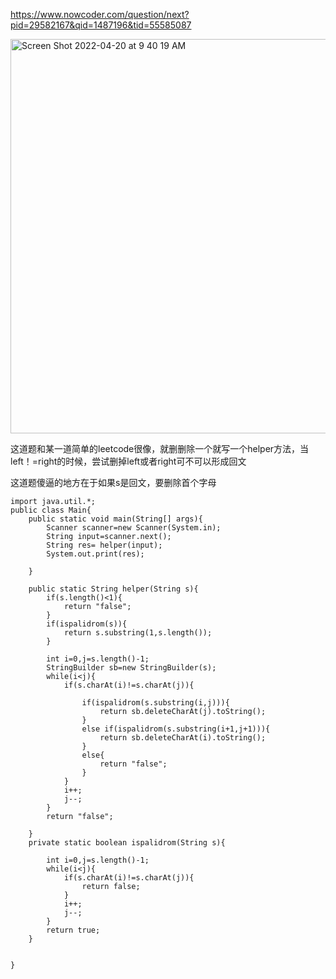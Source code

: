 https://www.nowcoder.com/question/next?pid=29582167&qid=1487196&tid=55585087

<img width="631" alt="Screen Shot 2022-04-20 at 9 40 19 AM" src="https://user-images.githubusercontent.com/59748598/164280668-58324763-12f9-43b4-abe0-05031f81332d.png">


这道题和某一道简单的leetcode很像，就删删除一个就写一个helper方法，当left！=right的时候，尝试删掉left或者right可不可以形成回文



这道题傻逼的地方在于如果s是回文，要删除首个字母

```` 
import java.util.*;
public class Main{
    public static void main(String[] args){
        Scanner scanner=new Scanner(System.in);
        String input=scanner.next();
        String res= helper(input);
        System.out.print(res);
        
    }
    
    public static String helper(String s){
        if(s.length()<1){
            return "false";
        }
        if(ispalidrom(s)){
            return s.substring(1,s.length());
        }
        
        int i=0,j=s.length()-1;
        StringBuilder sb=new StringBuilder(s);
        while(i<j){
            if(s.charAt(i)!=s.charAt(j)){
                
                if(ispalidrom(s.substring(i,j))){
                    return sb.deleteCharAt(j).toString();
                }
                else if(ispalidrom(s.substring(i+1,j+1))){
                    return sb.deleteCharAt(i).toString();
                }
                else{
                    return "false";
                }
            }
            i++;
            j--;
        }
        return "false";
        
    }
    private static boolean ispalidrom(String s){
        
        int i=0,j=s.length()-1;
        while(i<j){
            if(s.charAt(i)!=s.charAt(j)){
                return false;
            }
            i++;
            j--;
        }
        return true;
    }
    
    
}
````


